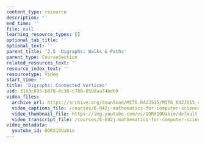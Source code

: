 ```yaml
---
content_type: resource
description: ''
end_time: ''
file: null
learning_resource_types: []
optional_tab_title: ''
optional_text: ''
parent_title: '2.5  Digraphs: Walks & Paths'
parent_type: CourseSection
related_resources_text: ''
resource_index_text: ''
resourcetype: Video
start_time: ''
title: 'Digraphs: Connected Vertices'
uid: 3163c895-b878-8c38-c780-65b0aa74bd69
video_files:
  archive_url: https://archive.org/download/MIT6.042JS15/MIT6_042JS15_connected_ipod.mp4
  video_captions_file: /courses/6-042j-mathematics-for-computer-science-spring-2015/7e1156fba996550781f102d0cea51515_QORX1OUabio.vtt
  video_thumbnail_file: https://img.youtube.com/vi/QORX1OUabio/default.jpg
  video_transcript_file: /courses/6-042j-mathematics-for-computer-science-spring-2015/8d8b044731e4f48cbc902452a8ee6c19_QORX1OUabio.pdf
video_metadata:
  youtube_id: QORX1OUabio
---
```

